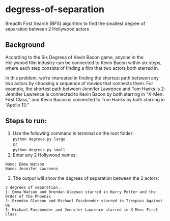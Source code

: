 # degress-of-separation
Breadth First Search (BFS) algorithm to find the smallest degree of separation between 2 Hollywood actors

## Background
According to the Six Degrees of Kevin Bacon game, anyone in the Hollywood film industry can be connected to Kevin Bacon within six steps, where each step consists of finding a film that two actors both starred in.

In this problem, we’re interested in finding the shortest path between any two actors by choosing a sequence of movies that connects them. For example, the shortest path between Jennifer Lawrence and Tom Hanks is 2: Jennifer Lawrence is connected to Kevin Bacon by both starring in “X-Men: First Class,” and Kevin Bacon is connected to Tom Hanks by both starring in “Apollo 13.”

## Steps to run:  
1. Use the following command in terminal on the root folder:  
  `python degrees.py large`  
  or  
  `python degrees.py small`
2. Enter any 2 Hollywood names:
  ```
  Name: Emma Watson
  Name: Jennifer Lawrence
  ```  
3. The output will show the degrees of separation between the 2 actors:
  ```
  3 degrees of separation.
  1: Emma Watson and Brendan Gleeson starred in Harry Potter and the Order of the Phoenix
  2: Brendan Gleeson and Michael Fassbender starred in Trespass Against Us
  3: Michael Fassbender and Jennifer Lawrence starred in X-Men: First Class
  ```
